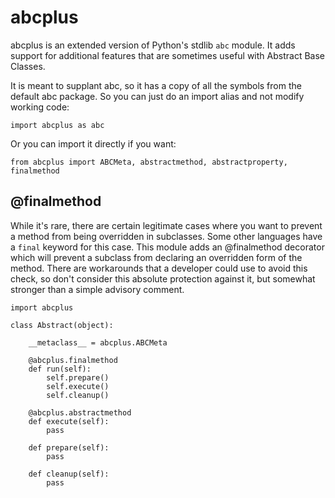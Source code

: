 # abcplus

abcplus is an extended version of Python's stdlib `abc` module. It adds support for additional features that are
sometimes useful with Abstract Base Classes.

It is meant to supplant abc, so it has a copy of all the symbols from the default abc package.  So you can just do
an import alias and not modify working code:

    import abcplus as abc

Or you can import it directly if you want:

    from abcplus import ABCMeta, abstractmethod, abstractproperty, finalmethod


## @finalmethod

While it's rare, there are certain legitimate cases where you want to prevent a method from being overridden in
subclasses. Some other languages have a `final` keyword for this case. This module adds an @finalmethod decorator
which will prevent a subclass from declaring an overridden form of the method. There are workarounds that a developer
could use to avoid this check, so don't consider this absolute protection against it, but somewhat stronger than
a simple advisory comment.

    import abcplus

    class Abstract(object):

        __metaclass__ = abcplus.ABCMeta

        @abcplus.finalmethod
        def run(self):
            self.prepare()
            self.execute()
            self.cleanup()

        @abcplus.abstractmethod
        def execute(self):
            pass

        def prepare(self):
            pass

        def cleanup(self):
            pass
